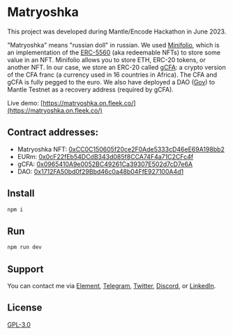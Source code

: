 # Matryoshka

This project was developed during Mantle/Encode Hackathon in June 2023.

"Matryoshka" means "russian doll" in russian. We used [Minifolio](https://github.com/ATO-nft/minifolio), which is an implementation of the [ERC-5560](https://eips.ethereum.org/EIPS/eip-5560) (aka redeemable NFTs) to store some value in an NFT. Minifolio allows you to store ETH, ERC-20 tokens, or another NFT. In our case, we store an ERC-20 called [gCFA](https://github.com/w3hc/gcfa-contracts): a crypto version of the CFA franc (a currency used in 16 countries in Africa). The CFA and gCFA is fully pegged to the euro. We also have deployed a DAO ([Gov](https://github.com/w3hc/gov)) to Mantle Testnet as a recovery address (required by gCFA).

Live demo: [https://matryoshka.on.fleek.co/](https://matryoshka.on.fleek.co/)

## Contract addresses:

- Matryoshka NFT: [0xCC0C150605f20ce2F0Ade5333cD46eE69A198bb2](https://explorer.testnet.mantle.xyz/address/0xCC0C150605f20ce2F0Ade5333cD46eE69A198bb2)
- EURm: [0x0cF22fEb54DCdB343d085f8CCA74F4a71C2CFc4f](https://explorer.testnet.mantle.xyz/address/0x0cF22fEb54DCdB343d085f8CCA74F4a71C2CFc4f)
- gCFA: [0x0965410A9e0052BC49261Ca39307E502d7cD7e6A](https://explorer.testnet.mantle.xyz/address/0x0965410A9e0052BC49261Ca39307E502d7cD7e6A)
- DAO: [0x1712FA50bd0f29Bbd46c0a48b04FfE927100A4d1](https://explorer.testnet.mantle.xyz/address/0x1712FA50bd0f29Bbd46c0a48b04FfE927100A4d1)

## Install

```sh
npm i
```

## Run

```sh
npm run dev
```

## Support

You can contact me via [Element](https://matrix.to/#/@julienbrg:matrix.org), [Telegram](https://t.me/julienbrg), [Twitter](https://twitter.com/julienbrg), [Discord](https://discord.gg/bHKJV3NWUQ), or [LinkedIn](https://www.linkedin.com/in/julienberanger/).

## License

[GPL-3.0](https://github.com/w3hc/w3hc-web/blob/main/LICENSE)
